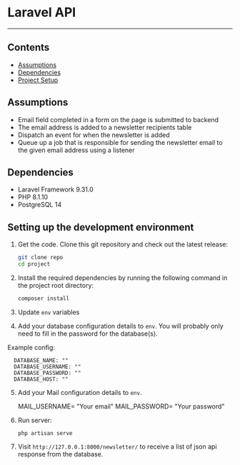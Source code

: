 # Laravel API

*****
## Contents

- [Assumptions](#assumptions)
- [Dependencies](#dependencies)
- [Project Setup](#project-setup)

## Assumptions

- Email field completed in a form on the page is submitted to backend
- The email address is added to a newsletter recipients table
- Dispatch an event for when the newsletter is added
- Queue up a job that is responsible for sending the newsletter email to the given email address using a listener

## Dependencies

- Laravel Framework 9.31.0
- PHP 8.1.10
- PostgreSQL 14


## Setting up the development environment

1.  Get the code. Clone this git repository and check out the latest release:

    ```bash
    git clone repo
    cd project
    ```

2.  Install the required dependencies by running the following command in the project root directory:

    ```bash
    composer install
    ```

3.  Update `env` variables

4.  Add your database configuration details to `env`. You will probably only need to fill in the password for the database(s).

Example config:

      DATABASE_NAME: ""
      DATABASE_USERNAME: ""
      DATABASE_PASSWORD: ""
      DATABASE_HOST: ""

5.  Add your Mail configuration details to `env`.

    MAIL_USERNAME= "Your email"
    MAIL_PASSWORD= "Your password"

7.  Run server:

    `php artisan serve`

8.  Visit `http://127.0.0.1:8000/newsletter/` to receive a list of json api       response from the database.
